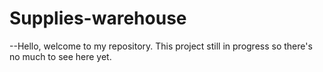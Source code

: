 # Supplies-warehouse
--Hello, welcome to my repository. This project still in progress so there's no much to see here yet.